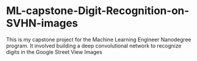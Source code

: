 # ML-capstone-Digit-Recognition-on-SVHN-images

This is my capstone project for the Machine Learning Engineer Nanodegree program. It involved building a deep convolutional network to recognize digits in the Google Street View Images
